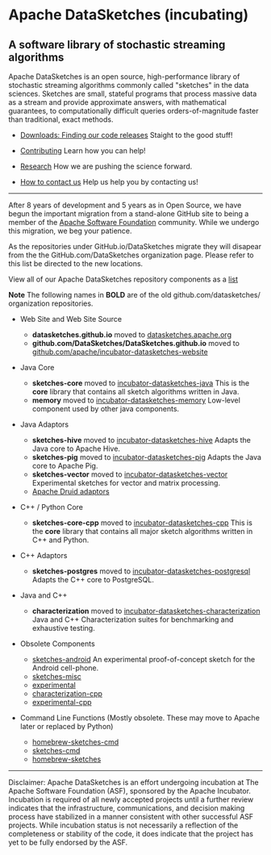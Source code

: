 <!--
    Licensed to the Apache Software Foundation (ASF) under one
    or more contributor license agreements.  See the NOTICE file
    distributed with this work for additional information
    regarding copyright ownership.  The ASF licenses this file
    to you under the Apache License, Version 2.0 (the
    "License"); you may not use this file except in compliance
    with the License.  You may obtain a copy of the License at

      http://www.apache.org/licenses/LICENSE-2.0

    Unless required by applicable law or agreed to in writing,
    software distributed under the License is distributed on an
    "AS IS" BASIS, WITHOUT WARRANTIES OR CONDITIONS OF ANY
    KIND, either express or implied.  See the License for the
    specific language governing permissions and limitations
    under the License.
-->

# Apache DataSketches (incubating)
## A software library of stochastic streaming algorithms 

Apache DataSketches is an open source, high-performance library of stochastic streaming algorithms commonly called "sketches" in the data sciences. Sketches are small, stateful programs that process massive data as a stream and provide approximate answers, with mathematical guarantees, to computationally difficult queries orders-of-magnitude faster than traditional, exact methods.

* [Downloads: Finding our code releases](https://datasketches.apache.org/docs/Community/Downloads.html) Staight to the good stuff!

* [Contributing](https://datasketches.apache.org/docs/Community) Learn how you can help!

* [Research](https://datasketches.apache.org/docs/Community/Research.html) How we are pushing the science forward.

* [How to contact us](https://datasketches.apache.org/docs/Community) Help us help you by contacting us!

---

After 8 years of development and 5 years as in Open Source, we have begun the important migration from a stand-alone GitHub site to being a member of the [Apache Software Foundation](https://apache.org) community.  While we undergo this migration, we beg your patience. 

As the repositories under GitHub.io/DataSketches migrate they will disapear from the the GitHub.com/DataSketches organization page. Please refer to this list be directed to the new locations. 

View all of our Apache DataSketches repository components as a [list](https://github.com/apache?utf8=%E2%9C%93&q=datasketches)

**Note** The following names in **BOLD** are of the old github.com/datasketches/ organization repositories.

* Web Site and Web Site Source
  * **datasketches.github.io** moved to [datasketches.apache.org](https://datasketches.apache.org)
  * **github.com/DataSketches/DataSketches.github.io** moved to [github.com/apache/incubator-datasketches-website](https://github.com/apache/incubator-datasketches-website)

* Java Core
  * **sketches-core** moved to [incubator-datasketches-java](https://github.com/apache/incubator-datasketches-java) This is the **core** library that contains all sketch algorithms written in Java.
  * **memory** moved to [incubator-datasketches-memory](https://github.com/apache/incubator-datasketches-memory) Low-level component used by other java components.

* Java Adaptors
  * **sketches-hive** moved to [incubator-datasketches-hive](https://github.com/apache/incubator-datasketches-hive) Adapts the Java core to Apache Hive.
  * **sketches-pig** moved to [incubator-datasketches-pig](https://github.com/apache/incubator-datasketches-pig) Adapts the Java core to Apache Pig.
  * **sketches-vector** moved to [incubator-datasketches-vector](https://github.com/apache/incubator-datasketches-vector) Experimental sketches for vector and matrix processing.
  * [Apache Druid adaptors](https://github.com/apache/druid/tree/master/extensions-core/datasketches)

* C++ / Python Core
  * **sketches-core-cpp** moved to [incubator-datasketches-cpp](https://github.com/apache/incubator-datasketches-cpp) This is the **core** library that contains all major sketch algorithms written in C++ and Python.

* C++ Adaptors
  * **sketches-postgres** moved to [incubator-datasketches-postgresql](https://github.com/apache/incubator-datasketches-postgresql) Adapts the C++ core to PostgreSQL.

* Java and C++
  * **characterization** moved to [incubator-datasketches-characterization](https://github.com/apache/incubator-datasketches-characterization) Java and C++ Characterization suites for benchmarking and exhaustive testing.

* Obsolete Components
  * [sketches-android](https://github.com/DataSketches/sketches-android) An experimental proof-of-concept sketch for the Android cell-phone.
  * [sketches-misc](https://github.com/DataSketches/sketches-misc)
  * [experimental](https://github.com/DataSketches/experimental)
  * [characterization-cpp](https://github.com/DataSketches/characterization-cpp)
  * [experimental-cpp](https://github.com/DataSketches/experimental-cpp)

* Command Line Functions (Mostly obsolete. These may move to Apache later or replaced by Python) 
  * [homebrew-sketches-cmd](https://github.com/DataSketches/homebrew-sketches-cmd)
  * [sketches-cmd](https://github.com/DataSketches/sketches-cmd)
  * [homebrew-sketches](https://github.com/DataSketches/homebrew-sketches)

-----

Disclaimer: Apache DataSketches is an effort undergoing incubation at The Apache Software Foundation (ASF), sponsored by the Apache Incubator. Incubation is required of all newly accepted projects until a further review indicates that the infrastructure, communications, and decision making process have stabilized in a manner consistent with other successful ASF projects. While incubation status is not necessarily a reflection of the completeness or stability of the code, it does indicate that the project has yet to be fully endorsed by the ASF.

